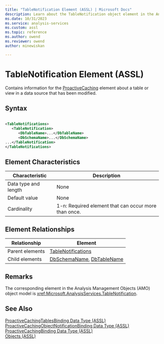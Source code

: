 ```yaml
---
title: "TableNotification Element (ASSL) | Microsoft Docs"
description: Learn about the TableNotification object element in the Analysis Services Scripting Language (ASSL) schema.
ms.date: 10/31/2023
ms.service: analysis-services
ms.custom: assl
ms.topic: reference
ms.author: owend
ms.reviewer: owend
author: minewiskan

---
```

# TableNotification Element (ASSL)

  Contains information for the [ProactiveCaching](../objects/proactivecaching-element-assl.md) element about a table or view in a data source that has been modified.  
  
## Syntax  
  
```xml  
  
<TableNotifications>  
   <TableNotification>  
      <DbTableName>...</DbTableName>  
      <DbSchemaName>...</DbSchemaName>  
...</TableNotification>  
</TableNotifications>  
```  
  
## Element Characteristics  
  
|Characteristic|Description|  
|--------------------|-----------------|  
|Data type and length|None|  
|Default value|None|  
|Cardinality|1-n: Required element that can occur more than once.|  
  
## Element Relationships  
  
|Relationship|Element|  
|------------------|-------------|  
|Parent elements|[TableNotifications](../collections/tablenotifications-element-assl.md)|  
|Child elements|[DbSchemaName](../properties/dbschemaname-element-assl.md), [DbTableName](../properties/dbtablename-element-assl.md)|  
  
## Remarks  
 The corresponding element in the Analysis Management Objects (AMO) object model is <xref:Microsoft.AnalysisServices.TableNotification>.  
  
## See Also  
 [ProactiveCachingTablesBinding Data Type &#40;ASSL&#41;](../data-type/proactivecachingtablesbinding-data-type-assl.md)   
 [ProactiveCachingObjectNotificationBinding Data Type &#40;ASSL&#41;](../data-type/proactivecachingobjectnotificationbinding-data-type-assl.md)   
 [ProactiveCachingBinding Data Type &#40;ASSL&#41;](../data-type/proactivecachingbinding-data-type-assl.md)   
 [Objects &#40;ASSL&#41;](../objects/objects-assl.md)  
  
  
